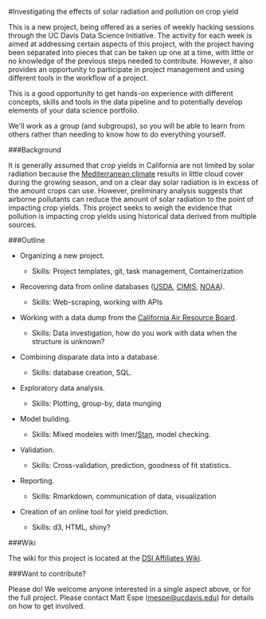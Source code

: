 #Investigating the effects of solar radiation and pollution on crop yield

This is a new project, being offered as a series of weekly hacking
sessions through the UC Davis Data Science Initiative. The activity for
each week is aimed at addressing certain aspects of this project, with
the project having been separated into pieces that can be taken up one
at a time, with little or no knowledge of the previous steps needed to
contribute. However, it also provides an opportunity to participate in
project management and using different tools in the workflow of a
project.

This is a good opportunity to get hands-on experience with different 
concepts, skills and tools in the data pipeline and to potentially 
develop elements of your data science portfolio.

We'll work as a group (and subgroups), so you will be able to learn from others rather
than needing to know how to do everything yourself.

###Background

It is generally assumed that crop yields in California are not limited
by solar radiation because the
[Mediterranean climate](https://en.wikipedia.org/wiki/Mediterranean_climate) 
results in little cloud cover during the growing season, and on a clear day
solar radiation is in excess of the amount crops can use. However,
preliminary analysis suggests that airborne pollutants can reduce the
amount of solar radiation to the point of impacting crop yields. This
project seeks to weigh the evidence that pollution is impacting crop
yields using historical data derived from multiple sources.

###Outline

  + Organizing a new project.
	- Skills: Project templates, git, task management, Containerization
	
  + Recovering data from online databases ([USDA](https://www.nass.usda.gov/), [CIMIS](http://www.cimis.water.ca.gov/), [NOAA](https://www.ncdc.noaa.gov/data-access)).
	- Skills: Web-scraping, working with APIs
  
  + Working with a data dump from the [California Air Resource Board](https://www.arb.ca.gov/html/ds.htm).
	- Skills: Data investigation, how do you work with data when the
      structure is unknown?
	  
  + Combining disparate data into a database.
	- Skills: database creation, SQL.
	
  + Exploratory data analysis.
	- Skills: Plotting, group-by, data munging
	
  + Model building.
	- Skills: Mixed modeles with lmer/[Stan](http://mc-stan.org), model checking.
	
  + Validation.
	- Skills: Cross-validation, prediction, goodness of fit
      statistics.
	  
  + Reporting.
	- Skills: Rmarkdown, communication of data, visualization
	
  + Creation of an online tool for yield prediction.
	- Skills: d3, HTML, shiny?
	
###Wiki

The wiki for this project is located at the 
[DSI Affiliates Wiki](https://github.com/dsidavis/dsiaffiliates/wiki/Winter-2017-Collaborative-Project).
	
###Want to contribute?

Please do! We welcome anyone interested in a single aspect above, or
for the full project. Please contact Matt Espe (mespe@ucdavis.edu) for
details on how to get involved.
